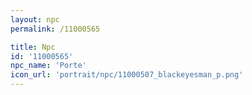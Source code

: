 ```yaml
---
layout: npc
permalink: /11000565

title: Npc
id: '11000565'
npc_name: 'Porte'
icon_url: 'portrait/npc/11000507_blackeyesman_p.png'
---
```

